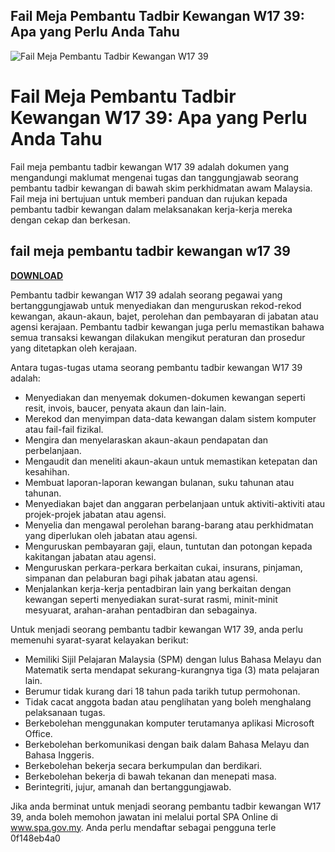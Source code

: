 ## Fail Meja Pembantu Tadbir Kewangan W17 39: Apa yang Perlu Anda Tahu

 
![Fail Meja Pembantu Tadbir Kewangan W17 39](https://i1.sndcdn.com/artworks-SWaWCwlM7Jx4Nt4P-2O4yZg-t500x500.jpg)

 
# Fail Meja Pembantu Tadbir Kewangan W17 39: Apa yang Perlu Anda Tahu
 
Fail meja pembantu tadbir kewangan W17 39 adalah dokumen yang mengandungi maklumat mengenai tugas dan tanggungjawab seorang pembantu tadbir kewangan di bawah skim perkhidmatan awam Malaysia. Fail meja ini bertujuan untuk memberi panduan dan rujukan kepada pembantu tadbir kewangan dalam melaksanakan kerja-kerja mereka dengan cekap dan berkesan.
 
## fail meja pembantu tadbir kewangan w17 39


[**DOWNLOAD**](https://www.google.com/url?q=https%3A%2F%2Furloso.com%2F2tLpjE&sa=D&sntz=1&usg=AOvVaw1b1a1EEO2qGqsYNLvmCexP)

 
Pembantu tadbir kewangan W17 39 adalah seorang pegawai yang bertanggungjawab untuk menyediakan dan menguruskan rekod-rekod kewangan, akaun-akaun, bajet, perolehan dan pembayaran di jabatan atau agensi kerajaan. Pembantu tadbir kewangan juga perlu memastikan bahawa semua transaksi kewangan dilakukan mengikut peraturan dan prosedur yang ditetapkan oleh kerajaan.
 
Antara tugas-tugas utama seorang pembantu tadbir kewangan W17 39 adalah:
 
- Menyediakan dan menyemak dokumen-dokumen kewangan seperti resit, invois, baucer, penyata akaun dan lain-lain.
- Merekod dan menyimpan data-data kewangan dalam sistem komputer atau fail-fail fizikal.
- Mengira dan menyelaraskan akaun-akaun pendapatan dan perbelanjaan.
- Mengaudit dan meneliti akaun-akaun untuk memastikan ketepatan dan kesahihan.
- Membuat laporan-laporan kewangan bulanan, suku tahunan atau tahunan.
- Menyediakan bajet dan anggaran perbelanjaan untuk aktiviti-aktiviti atau projek-projek jabatan atau agensi.
- Menyelia dan mengawal perolehan barang-barang atau perkhidmatan yang diperlukan oleh jabatan atau agensi.
- Menguruskan pembayaran gaji, elaun, tuntutan dan potongan kepada kakitangan jabatan atau agensi.
- Menguruskan perkara-perkara berkaitan cukai, insurans, pinjaman, simpanan dan pelaburan bagi pihak jabatan atau agensi.
- Menjalankan kerja-kerja pentadbiran lain yang berkaitan dengan kewangan seperti menyediakan surat-surat rasmi, minit-minit mesyuarat, arahan-arahan pentadbiran dan sebagainya.

Untuk menjadi seorang pembantu tadbir kewangan W17 39, anda perlu memenuhi syarat-syarat kelayakan berikut:

- Memiliki Sijil Pelajaran Malaysia (SPM) dengan lulus Bahasa Melayu dan Matematik serta mendapat sekurang-kurangnya tiga (3) mata pelajaran lain.
- Berumur tidak kurang dari 18 tahun pada tarikh tutup permohonan.
- Tidak cacat anggota badan atau penglihatan yang boleh menghalang pelaksanaan tugas.
- Berkebolehan menggunakan komputer terutamanya aplikasi Microsoft Office.
- Berkebolehan berkomunikasi dengan baik dalam Bahasa Melayu dan Bahasa Inggeris.
- Berkebolehan bekerja secara berkumpulan dan berdikari.
- Berkebolehan bekerja di bawah tekanan dan menepati masa.
- Berintegriti, jujur, amanah dan bertanggungjawab.

Jika anda berminat untuk menjadi seorang pembantu tadbir kewangan W17 39, anda boleh memohon jawatan ini melalui portal SPA Online di www.spa.gov.my. Anda perlu mendaftar sebagai pengguna terle
 0f148eb4a0
